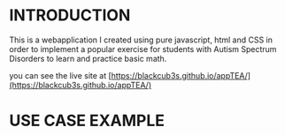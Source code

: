 # INTRODUCTION

This is a webapplication I created using pure javascript, html and CSS in order to implement a popular exercise for students with Autism Spectrum Disorders to learn and practice basic math.

you can see the live site at [https://blackcub3s.github.io/appTEA/](https://blackcub3s.github.io/appTEA/)

# USE CASE EXAMPLE

